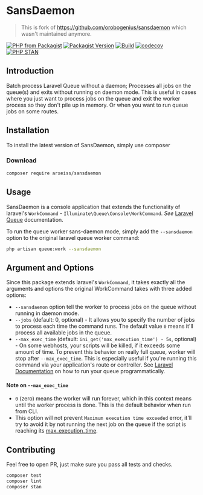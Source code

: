 # SansDaemon

> This is fork of https://github.com/orobogenius/sansdaemon which wasn't maintained anymore.

[![PHP from Packagist](https://img.shields.io/packagist/php-v/arxeiss/sansdaemon)](https://packagist.org/packages/arxeiss/sansdaemon)
[![Packagist Version](https://img.shields.io/packagist/v/arxeiss/sansdaemon)](https://packagist.org/packages/arxeiss/sansdaemon)
[![Build](https://github.com/arxeiss/sansdaemon/actions/workflows/lint-stan-test.yaml/badge.svg)](https://github.com/arxeiss/sansdaemon/actions/workflows/lint-stan-test.yaml)
[![codecov](https://codecov.io/gh/arxeiss/sansdaemon/graph/badge.svg?token=RUFUKN9AZL)](https://codecov.io/gh/arxeiss/sansdaemon)
[![PHP STAN](https://img.shields.io/badge/phpstan-level%208-informational)](https://github.com/phpstan/phpstan)

## Introduction
Batch process Laravel Queue without a daemon; Processes all jobs on the queue(s) and exits without running on daemon mode. This is useful in cases where you just want to process jobs on the queue and exit the worker process so they don't pile up in memory. Or when you want to run queue jobs on some routes.

## Installation

To install the latest version of SansDaemon, simply use composer

### Download

```bash
composer require arxeiss/sansdaemon
```

## Usage

SansDaemon is a console application that extends the functionality of laravel's `WorkCommand` - ```Illuminate\Queue\Console\WorkCommand```. _See_ [Laravel Queue](https://laravel.com/docs/queues) documentation.

To run the queue worker sans-daemon mode, simply add the ```--sansdaemon``` option to the original laravel queue worker command:

```bash
php artisan queue:work --sansdaemon
```

## Argument and Options

Since this package extends laravel's `WorkCommand`, it takes exactly all the arguments and options the original WorkCommand takes with three added options:

- `--sansdaemon` option tell the worker to process jobs on the queue without running in daemon mode.
- `--jobs` (default: 0, optional) - It allows you to specify the number of jobs to process each time the command runs. The default value `0` means it'll process all available jobs in the queue.
- `--max_exec_time` (default: `ini_get('max_execution_time') - 5s`, optional) - On some webhosts, your scripts will be killed, if it exceeds some amount of time. To prevent this behavior on really full queue, worker will stop after `--max_exec_time`. This is especially useful if you're running this command via your application's route or controller. See [Laravel Documentation](https://laravel.com/docs/artisan#programmatically-executing-commands) on how to run your queue programmatically.

#### Note on `--max_exec_time`

- `0` (zero) means the worker will run forever, which in this context means until the worker process is done. This is the default behavior when run from CLI.
- This option will not prevent `Maximum execution time exceeded` error, it'll try to avoid it by not running the next job on the queue if the script is reaching its [max_execution_time](http://php.net/manual/en/info.configuration.php#ini.max-execution-time).

## Contributing

Feel free to open PR, just make sure you pass all tests and checks.

```bash
composer test
composer lint
composer stan
```

